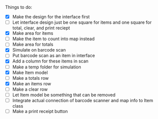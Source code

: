 Things to do:

 - [x] Make the design for the interface first
 - [ ] Let interface design just be one square for items and one square for total, clear, and print reciept
 - [x] Make area for items
 - [ ] Make the item to count into map instead
 - [ ] Make area for totals
 - [x] Simulate on barcode scan
 - [ ] Put barcode scan as an item in interface
 - [x] Add a column for these items in scan
 - [ ] Make a temp folder for simulation
 - [x] Make Item model
 - [ ] Make a totals row
 - [x] Make an items row
 - [ ] Make a clear row
 - [ ] Let Item model be something that can be removed
 - [ ] Integrate actual connection of barcode scanner and map info to Item class
 - [ ] Make a print receipt button